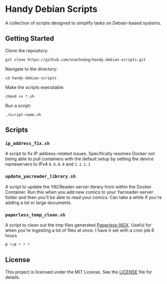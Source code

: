 # Handy Debian Scripts

A collection of scripts designed to simplify tasks on Debian-based systems.

## Getting Started

Clone the repository:

```
git clone https://github.com/snachodog/handy-debian-scripts.git
```
Navigate to the directory:
```
cd handy-debian-scripts
```

Make the scripts executable:
```
chmod +x *.sh
```

Run a script:

```
./script-name.sh
```

## Scripts

### `ip_address_fix.sh`

A script to fix IP address-related issues. Specifically resolves Docker not being able to pull containers with the default setup by setting the device nameservers to IPv4 `8.8.8.8` and `1.1.1.1`

### `update_yacreader_library.sh`

A script to update the YACReader-server library from within the Docker Container. Run this when you add new comics to your Yacreader-server folder and then you'll be able to read your comics. Can take a while if you're adding a lot or large documents.

### `paperless_temp_clean.sh`

A script to clean out the tmp files generated [Paperless-NGX](https://github.com/paperless-ngx/paperless-ngx). Useful for when you're ingesting a lot of files at once. I have it set with a cron job 6 hours
```
0 */6 * * *
```

## License

This project is licensed under the MIT License. See the [LICENSE](LICENSE) file for details.
